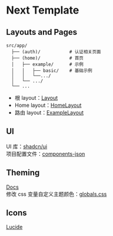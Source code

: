 # Next Template

## Layouts and Pages

```
src/app/
  ├── (auth)/           # 认证相关页面
  ├── (home)/        	# 首页
  │   ├── example/      # 示例
  │   │   ├── basic/    # 基础示例
  │   │   └──.../
  │   └── .../
  └── ...
```

- 根 layout：[Layout](./src/app/layout.tsx)
- Home layout：[HomeLayout](<./src/app/(home)/layout.tsx>)
- 路由 layout：[ExampleLayout](<./src/app/(home)/example/layout.tsx>)

## UI

UI 库：[shadcn/ui](https://ui.shadcn.com/)  
项目配置文件：[components-json](./components.json)

## Theming

[Docs](https://ui.shadcn.com/docs/theming)  
修改 css 变量自定义主题颜色：[globals.css](./src/app/globals.css)

## Icons

[Lucide](https://lucide.dev/icons/)
